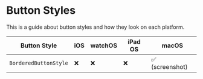 # Button Styles

This is a guide about button styles and how they look on each platform.

| Button Style | iOS | watchOS | iPad OS | macOS |
| ------------ | --- | ------- | ------ | ------- |
| `BorderedButtonStyle`| ❌ | ❌ | ❌ | ✅  (screenshot)|
